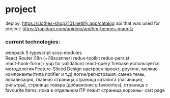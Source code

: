 # project

deploy: https://clothes-shop2101.netlify.app/catalog
api that was used for project: https://rapidapi.com/apidojo/api/hm-hennes-mauritz

### current technologies:<br>

webpack 5 typescript scss-modules <br> React Router i18n (+i18scanner) redux-toolkit redux-persist <br> react-hook-form(+ yup for validation) react-query firebase
используется методология Feature-Sliced Design 
настроен проект, роутинг, мелкие компоненты(типа notifier и т.д),логин/регистрация, смена темы, локализация, главная страница,страница каталога (пагинация, фильтры), страница товара (добавление в favourites), страница с favourite items; пока в отдельном ПР лежит страница корзины- cart page 
